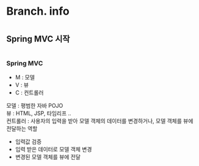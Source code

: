 Branch. info
=========
#
#
Spring MVC 시작
---------
#  
### Spring MVC

* M : 모델
* V : 뷰
* C : 컨트롤러
  
  
       
모델 : 평범한 자바 POJO  
뷰 : HTML, JSP, 타임리프 ..  
컨트롤러 : 사용자의 입력을 받아 모델 객체의 데이터를 변경하거나, 모델 객체를 뷰에 전달하는 역할  
  - 입력값 검증
  - 입력 받은 데이터로 모델 객체 변경
  - 변경된 모델 객체를 뷰에 전달
    